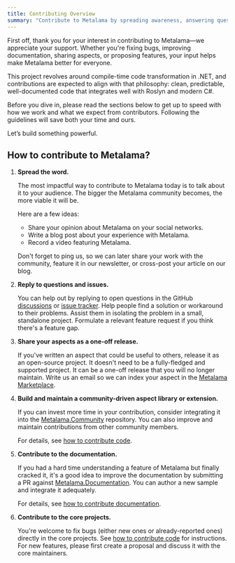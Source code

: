 ```yaml
---
title: Contributing Overview
summary: "Contribute to Metalama by spreading awareness, answering questions, sharing aspects, building libraries, and improving documentation and core projects."
---
```


First off, thank you for your interest in contributing to Metalama—we appreciate your support. Whether you're fixing bugs, improving documentation, sharing aspects, or proposing features, your input helps make Metalama better for everyone.

This project revolves around compile-time code transformation in .NET, and contributions are expected to align with that philosophy: clean, predictable, well-documented code that integrates well with Roslyn and modern C#.

Before you dive in, please read the sections below to get up to speed with how we work and what we expect from contributors. Following the guidelines will save both your time and ours.

Let’s build something powerful.

## How to contribute to Metalama?

1. **Spread the word.**

    The most impactful way to contribute to Metalama today is to talk about it to your audience. The bigger the Metalama community becomes, the more viable it will be.

    Here are a few ideas:

    - Share your opinion about Metalama on your social networks.
    - Write a blog post about your experience with Metalama.
    - Record a video featuring Metalama.

    Don't forget to ping us, so we can later share your work with the community, feature it in our newsletter, or cross-post your article on our blog.

2. **Reply to questions and issues.**

    You can help out by replying to open questions in the GitHub [discussions](https://github.com/orgs/metalama/discussions) or [issue tracker](https://github.com/metalama/Metalama). Help people find a solution or workaround to their problems. Assist them in isolating the problem in a small, standalone project. Formulate a relevant feature request if you think there's a feature gap.

3. **Share your aspects as a one-off release.**

    If you've written an aspect that could be useful to others, release it as an open-source project. It doesn't need to be a fully-fledged and supported project. It can be a one-off release that you will no longer maintain. Write us an email so we can index your aspect in the [Metalama Marketplace](/marketplace).

4. **Build and maintain a community-driven aspect library or extension.**

    If you can invest more time in your contribution, consider integrating it into the [Metalama.Community](https://github.com/metalama/Metalama.Community) repository. You can also improve and maintain contributions from other community members.

    For details, see [how to contribute code](contribute-code).

5. **Contribute to the documentation.**

    If you had a hard time understanding a feature of Metalama but finally cracked it, it's a good idea to improve the documentation by submitting a PR against [Metalama.Documentation](https://github.com/metalama/Metalama.Documentation). You can author a new sample and integrate it adequately.

    For details, see [how to contribute documentation](contribute-docs).

6. **Contribute to the core projects.**

    You're welcome to fix bugs (either new ones or already-reported ones) directly in the core projects. See [how to contribute code](contribute-code) for instructions. For new features, please first create a proposal and discuss it with the core maintainers.
